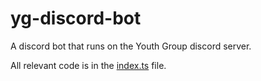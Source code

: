 # yg-discord-bot

A discord bot that runs on the Youth Group discord server.

All relevant code is in the [index.ts](index.ts) file.

